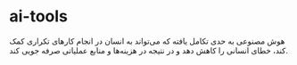 # ai-tools
هوش مصنوعی به حدی تکامل یافته که می‌تواند به انسان در انجام کارهای تکراری کمک کند، خطای انسانی را کاهش دهد و در نتیجه در هزینه‌ها و منابع عملیاتی صرفه جویی کند.
